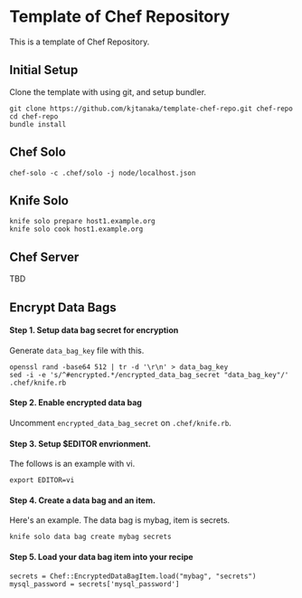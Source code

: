 Template of Chef Repository
===========================

This is a template of Chef Repository.

Initial Setup
-------------

Clone the template with using git, and setup bundler.

```
git clone https://github.com/kjtanaka/template-chef-repo.git chef-repo
cd chef-repo
bundle install
```

Chef Solo
---------

```
chef-solo -c .chef/solo -j node/localhost.json
```

Knife Solo
---------

```
knife solo prepare host1.example.org
knife solo cook host1.example.org
```

Chef Server
---------------
TBD

Encrypt Data Bags
-----------------

#### Step 1. Setup data bag secret for encryption

Generate `data_bag_key` file with this.

```
openssl rand -base64 512 | tr -d '\r\n' > data_bag_key
sed -i -e 's/^#encrypted.*/encrypted_data_bag_secret "data_bag_key"/' .chef/knife.rb
```

#### Step 2. Enable encrypted data bag

Uncomment `encrypted_data_bag_secret` on `.chef/knife.rb`.

#### Step 3. Setup $EDITOR envrionment.

The follows is an example with vi.

```
export EDITOR=vi
```

#### Step 4. Create a data bag and an item.

Here's an example. The data bag is mybag, item is secrets.

```
knife solo data bag create mybag secrets
```

#### Step 5. Load your data bag item into your recipe

```
secrets = Chef::EncryptedDataBagItem.load("mybag", "secrets")
mysql_password = secrets['mysql_password']
```
